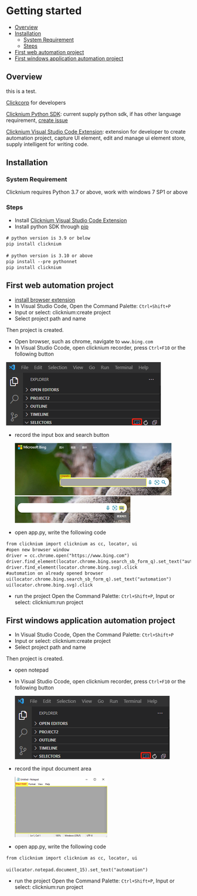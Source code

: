 # Getting started<!-- {docsify-ignore-all} -->

- [Overview](#overview)
- [Installation​](#installation)
  - [System Requirement​](#system-requirement)
  - [Steps​](#steps)
- [First web automation project](#first-web-automation-project)
- [First windows application automation project](#first-windows-application-automation-project)


## Overview

this is a test.

[Clickcorp](https://wwww.clickcorp.com) for developers 

[Clicknium Python SDK](./doc/api/python/pythonsdk.md): current supply python sdk, if has other language requirement, [create issue]()

[Clicknium Visual Studio Code Extension](./doc/developtools/vscode.md): extension for developer to create automation project, capture UI element, edit and manage ui element store, supply intelligent for writing code.  ​​


## Installation​
### System Requirement​

Clicknium requires Python 3.7 or above, work with windows 7 SP1 or above

### Steps​

- Install [Clicknium Visual Studio Code Extension](./doc/developtools/vscode.md)
- Install python SDK through [pip]()

```
# python version is 3.9 or below
pip install clicknium

# python version is 3.10 or above
pip install --pre pythonnet
pip install clicknium
```
## First web automation project
- [install browser extension](./doc/developtools/extensions/extensions.md)
- In Visual Studio Code, Open the Command Palette: `Ctrl+Shift+P`
- Input or select: clicknium:create project
- Select project path and name
  
Then project is created.
- Open browser, such as chrome, navigate to `www.bing.com`
- In Visual Studio Ccode, open clicknium recorder, press `Ctrl+F10` or the following button    
  
![recorder button](img/recorder.png "locator recorder button")
- record the input box and search button    
  
  ![](img/bing_input.png "bing input") ![](img/bing_searchbtn.png "bing search button")
- open app.py, write the following code
```
from clicknium import clicknium as cc, locator, ui
#open new browser window
driver = cc.chrome.open("https://www.bing.com")
driver.find_element(locator.chrome.bing.search_sb_form_q).set_text("automation")
driver.find_element(locator.chrome.bing.svg).click
#automation on already opened browser
ui(locator.chrome.bing.search_sb_form_q).set_text("automation")
ui(locator.chrome.bing.svg).click
```

- run the project
Open the Command Palette: `Ctrl+Shift+P`, Input or select: clicknium:run project

## First windows application automation project
- In Visual Studio Ccode, Open the Command Palette: `Ctrl+Shift+P`
- Input or select: clicknium:create project
- Select project path and name

Then project is created.
- open notepad
- In Visual Studio Ccode, open clicknium recorder, press `Ctrl+F10` or the following button   
 
  ![recorder button](img/recorder.png "locator recorder button")
- record the input document area

  ![](img/notepad_doc.png "notepad input area")
- open app.py, write the following code

```
from clicknium import clicknium as cc, locator, ui

ui(locator.notepad.document_15).set_text("automation")
```
- run the project
Open the Command Palette: `Ctrl+Shift+P`, Input or select: clicknium:run project
